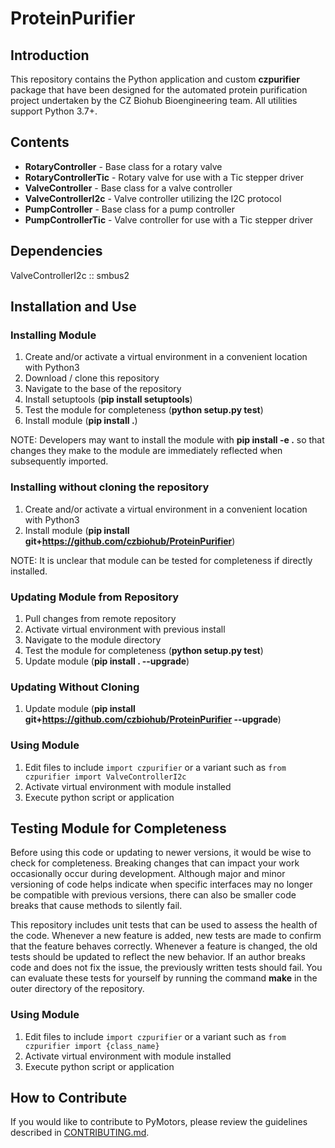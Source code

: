 # ProteinPurifier

## Introduction
This repository contains the Python application and custom **czpurifier** package that have been designed for the automated protein purification project undertaken by the CZ Biohub Bioengineering team. All utilities support Python 3.7+.

## Contents

* __RotaryController__ - Base class for a rotary valve
* __RotaryControllerTic__ - Rotary valve for use with a Tic stepper driver
* __ValveController__ - Base class for a valve controller
* __ValveControllerI2c__ - Valve controller utilizing the I2C protocol
* __PumpController__ - Base class for a pump controller
* __PumpControllerTic__ - Valve controller for use with a Tic stepper driver


## Dependencies
ValveControllerI2c :: smbus2<br>

## Installation and Use
### Installing Module
1. Create and/or activate a virtual environment in a convenient location with Python3
2. Download / clone this repository
3. Navigate to the base of the repository
4. Install setuptools (__pip install setuptools__)
5. Test the module for completeness (__python setup.py test__)
6. Install module (__pip install .__)

NOTE: Developers may want to install the module with __pip install -e .__ so that changes they make to the module are immediately reflected when subsequently imported.

### Installing without cloning the repository
1. Create and/or activate a virtual environment in a convenient location with Python3
2. Install module (__pip install git+https://github.com/czbiohub/ProteinPurifier__)

NOTE: It is unclear that module can be tested for completeness if directly installed.

### Updating Module from Repository
1. Pull changes from remote repository
2. Activate virtual environment with previous install
3. Navigate to the module directory
4. Test the module for completeness (__python setup.py test__)
5. Update module (__pip install . --upgrade__)

### Updating Without Cloning
1. Update module (__pip install git+https://github.com/czbiohub/ProteinPurifier --upgrade__)

### Using Module
1. Edit files to include `import czpurifier` or a variant such as `from czpurifier import ValveControllerI2c`
2. Activate virtual environment with module installed
3. Execute python script or application

## Testing Module for Completeness
Before using this code or updating to newer versions, it would be wise to check for completeness. Breaking changes that can impact your work occasionally occur during development. Although major and minor versioning of code helps indicate when specific interfaces may no longer be compatible with previous versions, there can also be smaller code breaks that cause methods to silently fail.

This repository includes unit tests that can be used to assess the health of the code. Whenever a new feature is added, new tests are made to confirm that the feature behaves correctly. Whenever a feature is changed, the old tests should be updated to reflect the new behavior. If an author breaks code and does not fix the issue, the previously written tests should fail. You can evaluate these tests for yourself by running the command __make__ in the outer directory of the repository.

### Using Module
1. Edit files to include `import czpurifier` or a variant such as `from czpurifier import {class_name}`
2. Activate virtual environment with module installed
3. Execute python script or application


## How to Contribute
If you would like to contribute to PyMotors, please review the guidelines described in [CONTRIBUTING.md](https://github.com/czbiohub/capper-decapper/blob/master/CONTRIBUTING.md).
